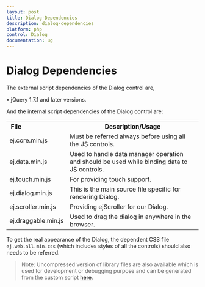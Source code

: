 ```yaml
---
layout: post
title: Dialog-Dependencies
description: dialog-dependencies
platform: php
control: Dialog
documentation: ug
---
```


# Dialog Dependencies

The external script dependencies of the Dialog control are,

•	jQuery 1.7.1 and later versions.

And the internal script dependencies of the Dialog control are:

<table>
<tr>
<th>
File                          </th><th>
Description/Usage</th></tr>
<tr>
<td>
ej.core.min.js</td><td>
Must be referred always before using all the JS controls.</td></tr>
<tr>
<td>
ej.data.min.js</td><td>
Used to handle data manager operation and should be used while binding data to JS controls.</td></tr>
<tr>
<td>
ej.touch.min.js</td><td>
For providing touch support.</td></tr>
<tr>
<td>
ej.dialog.min.js</td><td>
This is the main source file specific for rendering Dialog.</td></tr>
<tr>
<td>
ej.scroller.min.js</td><td>
Providing ejScroller for our Dialog.</td></tr>
<tr>
<td>
ej.draggable.min.js</td><td>
Used to drag the dialog in anywhere in the browser.</td></tr>
</table>

To get the real appearance of the Dialog, the dependent CSS file `ej.web.all.min.css` (which includes styles of all the controls) should also needs to be referred.

>Note: Uncompressed version of library files are also available which is used for development or debugging purpose and can be generated from the custom script [here](https://csg.syncfusion.com/).
